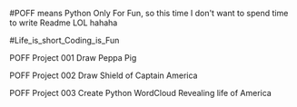 #POFF means Python Only For Fun, so this time I don't want to spend time to write Readme LOL hahaha

#Life_is_short_Coding_is_Fun


POFF Project 001 Draw Peppa Pig 

POFF Project 002 Draw Shield of Captain America

POFF Project 003 Create Python WordCloud Revealing life of America 
